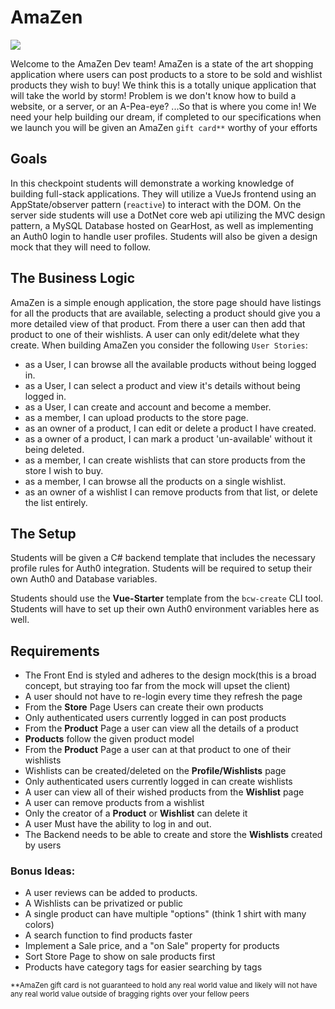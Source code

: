 # AmaZen
<img class="img-responsive" src="https://images.unsplash.com/photo-1472851294608-062f824d29cc?ixid=MXwxMjA3fDB8MHxwaG90by1wYWdlfHx8fGVufDB8fHw%3D&ixlib=rb-1.2.1&auto=format&fit=crop&w=1350&h=600&q=80">

Welcome to the AmaZen Dev team! AmaZen is a state of the art shopping application where users can post products to a store to be sold and wishlist products they wish to buy!  We think this is a totally unique application that will take the world by storm! Problem is we don't know how to build a website, or a server, or an A-Pea-eye? ...So that is where you come in!  We need your help building our dream, if completed to our specifications when we launch you will be given an AmaZen `gift card**` worthy of your efforts

## Goals

In this checkpoint students will demonstrate a working knowledge of building full-stack applications. They will utilize a VueJs frontend using an AppState/observer pattern (`reactive`) to interact with the DOM. On the server side students will use a DotNet core web api utilizing the MVC design pattern, a MySQL Database hosted on GearHost, as well as implementing an Auth0 login to handle user profiles. Students will also be given a design mock that they will need to follow.

## The Business Logic

AmaZen is a simple enough application, the store page should have listings for all the products that are available, selecting a product should give you a more detailed view of that product. From there a user can then add that product to one of their wishlists. A user can only edit/delete what they create.
When building AmaZen you consider the following `User Stories`:
 - as a User, I can browse all the available products without being logged in.
  - as a User, I can select a product and view it's details without being logged in.
  - as a User, I can create and account and become a member.
 - as a member, I can upload products to the store page.
  - as an owner of a product, I can edit or delete a product I have created.
  - as a owner of a product, I can mark a product 'un-available' without it being deleted.
  - as a member, I can create wishlists that can store products from the store I wish to buy.
  - as a member, I can browse all the products on a single wishlist.
 - as an owner of a wishlist I can remove products from that list, or delete the list entirely.

## The Setup

Students will be given a C# backend template that includes the necessary profile rules for Auth0 integration. Students will be required to setup their own Auth0 and Database variables.

Students should use the **Vue-Starter** template from the `bcw-create` CLI tool.  Students will have to set up their own Auth0 environment variables here as well.





## Requirements

- The Front End is styled and adheres to the design mock(this is a broad concept, but straying too far from the mock will upset the client)
- A user should not have to re-login every time they refresh the page
- From the **Store** Page Users can create their own products
- Only authenticated users currently logged in can post products
- From the **Product** Page a user can view all the details of a product
- **Products** follow the given product model
- From the **Product** Page a user can at that product to one of their wishlists
- Wishlists can be created/deleted on the **Profile/Wishlists** page
- Only authenticated users currently logged in can create wishlists
- A user can view all of their wished products from the **Wishlist** page
- A user can remove products from a wishlist
- Only the creator of a **Product** or **Wishlist** can delete it
- A user Must have the ability to log in and out.
- The Backend needs to be able to create and store the **Wishlists** created by users

### Bonus Ideas:
- A user reviews can be added to products.
- A Wishlists can be privatized or public
- A single product can have multiple "options" (think 1 shirt with many colors)
- A search function to find products faster
- Implement a Sale price, and a "on Sale" property for products
- Sort Store Page to show on sale products first
- Products have category tags for easier searching by tags


<small>**AmaZen gift card is not guaranteed to hold any real world value and likely will not have any real world value outside of bragging rights over your fellow peers</small>